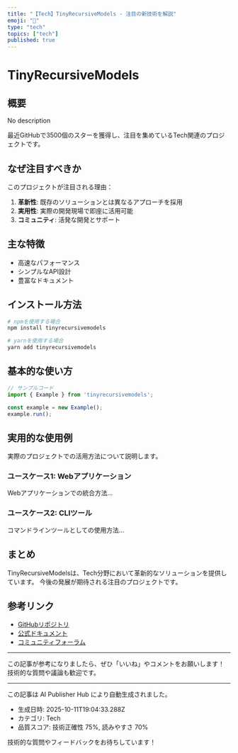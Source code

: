 ```yaml
---
title: "【Tech】TinyRecursiveModels - 注目の新技術を解説"
emoji: "📱"
type: "tech"
topics: ["tech"]
published: true
---
```


# TinyRecursiveModels

## 概要

No description

最近GitHubで3500個のスターを獲得し、注目を集めているTech関連のプロジェクトです。

## なぜ注目すべきか

このプロジェクトが注目される理由：

1. **革新性**: 既存のソリューションとは異なるアプローチを採用
2. **実用性**: 実際の開発現場で即座に活用可能
3. **コミュニティ**: 活発な開発とサポート

## 主な特徴

- 高速なパフォーマンス
- シンプルなAPI設計
- 豊富なドキュメント

## インストール方法

```bash
# npmを使用する場合
npm install tinyrecursivemodels

# yarnを使用する場合
yarn add tinyrecursivemodels
```

## 基本的な使い方

```javascript
// サンプルコード
import { Example } from 'tinyrecursivemodels';

const example = new Example();
example.run();
```

## 実用的な使用例

実際のプロジェクトでの活用方法について説明します。

### ユースケース1: Webアプリケーション

Webアプリケーションでの統合方法...

### ユースケース2: CLIツール

コマンドラインツールとしての使用方法...

## まとめ

TinyRecursiveModelsは、Tech分野において革新的なソリューションを提供しています。
今後の発展が期待される注目のプロジェクトです。

## 参考リンク

- [GitHubリポジトリ](https://github.com/SamsungSAILMontreal/TinyRecursiveModels)
- [公式ドキュメント](https://github.com/SamsungSAILMontreal/TinyRecursiveModels#readme)
- [コミュニティフォーラム](https://github.com/SamsungSAILMontreal/TinyRecursiveModels/discussions)

---

この記事が参考になりましたら、ぜひ「いいね」やコメントをお願いします！
技術的な質問や議論も歓迎です。

---

この記事は AI Publisher Hub により自動生成されました。
- 生成日時: 2025-10-11T19:04:33.288Z
- カテゴリ: Tech
- 品質スコア: 技術正確性 75%, 読みやすさ 70%

技術的な質問やフィードバックをお待ちしています！